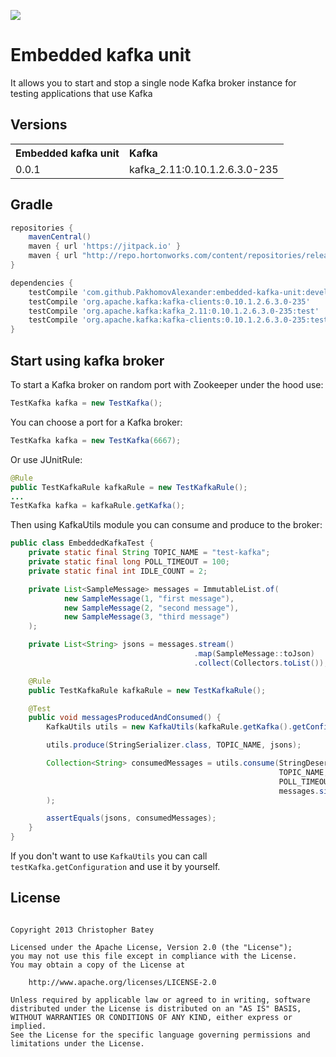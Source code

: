 ![](https://jitpack.io/v/PakhomovAlexander/embedded-kafka-unit.svg)
# Embedded kafka unit
It allows you to start and stop a single node Kafka broker instance for testing applications that use Kafka

## Versions
<table>
    <tr>
        <th align="left">Embedded kafka unit</th>
        <th align="left">Kafka</th>
    </tr>
    <tr>
        <td align="left">0.0.1</td>
        <td align="left">kafka_2.11:0.10.1.2.6.3.0-235</td>
    </tr>
</table>

## Gradle
```groovy
repositories {
	mavenCentral()
	maven { url 'https://jitpack.io' }
	maven { url "http://repo.hortonworks.com/content/repositories/releases/" }
}

dependencies {
	testCompile 'com.github.PakhomovAlexander:embedded-kafka-unit:develop~main-SNAPSHOT'
	testCompile 'org.apache.kafka:kafka-clients:0.10.1.2.6.3.0-235'
	testCompile 'org.apache.kafka:kafka_2.11:0.10.1.2.6.3.0-235:test'
	testCompile 'org.apache.kafka:kafka-clients:0.10.1.2.6.3.0-235:test'
} 
```


## Start using kafka broker
To start a Kafka broker on random port with Zookeeper under the hood use:
```java
TestKafka kafka = new TestKafka();
```

You can choose a port for a Kafka broker:
```java
TestKafka kafka = new TestKafka(6667);
```

Or use JUnitRule:
```java
@Rule
public TestKafkaRule kafkaRule = new TestKafkaRule();
...
TestKafka kafka = kafkaRule.getKafka();
```

Then using KafkaUtils module you can consume and produce to the broker:
```java
public class EmbeddedKafkaTest {
    private static final String TOPIC_NAME = "test-kafka";
    private static final long POLL_TIMEOUT = 100;
    private static final int IDLE_COUNT = 2;

    private List<SampleMessage> messages = ImmutableList.of(
            new SampleMessage(1, "first message"),
            new SampleMessage(2, "second message"),
            new SampleMessage(3, "third message")
    );

    private List<String> jsons = messages.stream()
                                         .map(SampleMessage::toJson)
                                         .collect(Collectors.toList());

    @Rule
    public TestKafkaRule kafkaRule = new TestKafkaRule();

    @Test
    public void messagesProducedAndConsumed() {
        KafkaUtils utils = new KafkaUtils(kafkaRule.getKafka().getConfiguration());

        utils.produce(StringSerializer.class, TOPIC_NAME, jsons);

        Collection<String> consumedMessages = utils.consume(StringDeserializer.class,
                                                            TOPIC_NAME,
                                                            POLL_TIMEOUT, IDLE_COUNT,
                                                            messages.size()
        );

        assertEquals(jsons, consumedMessages);
    }
}
```

If you don't want to use <code>KafkaUtils</code> you can call <code>testKafka.getConfiguration</code> and use it by yourself.

## License
<pre><code>
Copyright 2013 Christopher Batey

Licensed under the Apache License, Version 2.0 (the "License");
you may not use this file except in compliance with the License.
You may obtain a copy of the License at

    http://www.apache.org/licenses/LICENSE-2.0

Unless required by applicable law or agreed to in writing, software
distributed under the License is distributed on an "AS IS" BASIS,
WITHOUT WARRANTIES OR CONDITIONS OF ANY KIND, either express or implied.
See the License for the specific language governing permissions and
limitations under the License.
</code></pre>